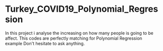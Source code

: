 # Turkey_COVID19_Polynomial_Regression
In this project i analyse the increasing on how many people is going to be affect.
This codes are perfectly matching for Polynomial Regression example 
Don't hesitate to ask anything.
